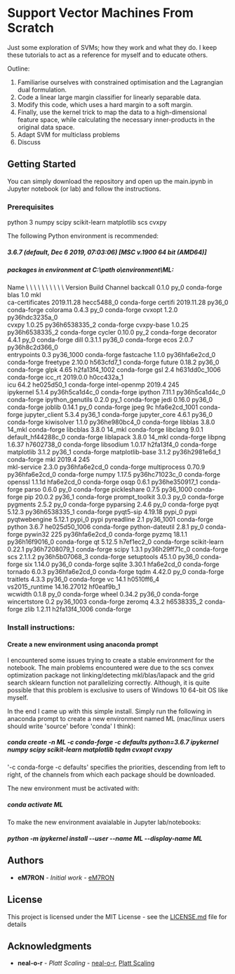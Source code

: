 # Support Vector Machines From Scratch

Just some exploration of SVMs; how they work and what they do. I keep these tutorials to act as a reference for myself and to educate others.

Outline:

1. Familiarise ourselves with constrained optimisation and the Lagrangian dual formulation.
2. Code a linear large margin classifier for linearly separable data.
3. Modify this code, which uses a hard margin to a soft margin.
4. Finally, use the kernel trick to map the data to a high-dimensional feature space, while calculating the necessary inner-products in the original data space.
5. Adapt SVM for multiclass problems
6. Discuss

## Getting Started

You can simply download the repository and open up the main.ipynb in Jupyter notebook (or lab) and follow the instructions.

### Prerequisites

python 3
numpy
scipy
scikit-learn
matplotlib
scs
cvxpy

The following Python environment is recommended:

##### 3.6.7 (default, Dec  6 2019, 07:03:06) [MSC v.1900 64 bit (AMD64)]
##### packages in environment at C:\path	o\environment\ML:
Name \ \ \ \ \ \ \ \ \ \  Version                   Build    Channel
backcall                  0.1.0                      py_0    conda-forge
blas                      1.0                         mkl  
ca-certificates           2019.11.28           hecc5488_0    conda-forge
certifi                   2019.11.28               py36_0    conda-forge
colorama                  0.4.3                      py_0    conda-forge
cvxopt                    1.2.0            py36hdc3235a_0  
cvxpy                     1.0.25           py36h6538335_2    conda-forge
cvxpy-base                1.0.25           py36h6538335_2    conda-forge
cycler                    0.10.0                     py_2    conda-forge
decorator                 4.4.1                      py_0    conda-forge
dill                      0.3.1.1                  py36_0    conda-forge
ecos                      2.0.7            py36h8c2d366_0  
entrypoints               0.3                   py36_1000    conda-forge
fastcache                 1.1.0            py36hfa6e2cd_0    conda-forge
freetype                  2.10.0               h563cfd7_1    conda-forge
future                    0.18.2                   py36_0    conda-forge
glpk                      4.65              h2fa13f4_1002    conda-forge
gsl                       2.4               h631dd0c_1006    conda-forge
icc_rt                    2019.0.0             h0cc432a_1  
icu                       64.2                 he025d50_1    conda-forge
intel-openmp              2019.4                      245  
ipykernel                 5.1.4            py36h5ca1d4c_0    conda-forge
ipython                   7.11.1           py36h5ca1d4c_0    conda-forge
ipython_genutils          0.2.0                      py_1    conda-forge
jedi                      0.16.0                   py36_0    conda-forge
joblib                    0.14.1                     py_0    conda-forge
jpeg                      9c                hfa6e2cd_1001    conda-forge
jupyter_client            5.3.4                    py36_1    conda-forge
jupyter_core              4.6.1                    py36_0    conda-forge
kiwisolver                1.1.0            py36he980bc4_0    conda-forge
libblas                   3.8.0                    14_mkl    conda-forge
libcblas                  3.8.0                    14_mkl    conda-forge
libclang                  9.0.1           default_hf44288c_0    conda-forge
liblapack                 3.8.0                    14_mkl    conda-forge
libpng                    1.6.37               h7602738_0    conda-forge
libsodium                 1.0.17               h2fa13f4_0    conda-forge
matplotlib                3.1.2                    py36_1    conda-forge
matplotlib-base           3.1.2            py36h2981e6d_1    conda-forge
mkl                       2019.4                      245  
mkl-service               2.3.0            py36hfa6e2cd_0    conda-forge
multiprocess              0.70.9           py36hfa6e2cd_0    conda-forge
numpy                     1.17.5           py36hc71023c_0    conda-forge
openssl                   1.1.1d               hfa6e2cd_0    conda-forge
osqp                      0.6.1            py36he350917_1    conda-forge
parso                     0.6.0                      py_0    conda-forge
pickleshare               0.7.5                 py36_1000    conda-forge
pip                       20.0.2                   py36_1    conda-forge
prompt_toolkit            3.0.3                      py_0    conda-forge
pygments                  2.5.2                      py_0    conda-forge
pyparsing                 2.4.6                      py_0    conda-forge
pyqt                      5.12.3           py36h6538335_1    conda-forge
pyqt5-sip                 4.19.18                  pypi_0    pypi
pyqtwebengine             5.12.1                   pypi_0    pypi
pyreadline                2.1                   py36_1001    conda-forge
python                    3.6.7             he025d50_1006    conda-forge
python-dateutil           2.8.1                      py_0    conda-forge
pywin32                   225              py36hfa6e2cd_0    conda-forge
pyzmq                     18.1.1           py36h16f9016_0    conda-forge
qt                        5.12.5               h7ef1ec2_0    conda-forge
scikit-learn              0.22.1           py36h7208079_1    conda-forge
scipy                     1.3.1            py36h29ff71c_0    conda-forge
scs                       2.1.1.2          py36h5b07068_3    conda-forge
setuptools                45.1.0                   py36_0    conda-forge
six                       1.14.0                   py36_0    conda-forge
sqlite                    3.30.1               hfa6e2cd_0    conda-forge
tornado                   6.0.3            py36hfa6e2cd_0    conda-forge
tqdm                      4.42.0                     py_0    conda-forge
traitlets                 4.3.3                    py36_0    conda-forge
vc                        14.1                 h0510ff6_4  
vs2015_runtime            14.16.27012          hf0eaf9b_1  
wcwidth                   0.1.8                      py_0    conda-forge
wheel                     0.34.2                   py36_0    conda-forge
wincertstore              0.2                   py36_1003    conda-forge
zeromq                    4.3.2                h6538335_2    conda-forge
zlib                      1.2.11            h2fa13f4_1006    conda-forge

### Install instructions:

#### Create a new environment using anaconda prompt

I encountered some issues trying to create a stable environment for the notebook. The main problems encountered were due to the scs convex optimization package not linking/detecting mkl/blas/lapack and the grid search sklearn function not parallelizing correctly. Although, it is quite possible that this problem is exclusive to users of Windows 10 64-bit OS like myself.

In the end I came up with this simple install. Simply run the following in anaconda prompt to create a new environment named ML (mac/linux users should write 'source' before 'conda' I think): 

##### conda create -n ML -c conda-forge -c defaults python=3.6.7 ipykernel numpy scipy scikit-learn matplotlib tqdm cvxopt cvxpy

'-c conda-forge -c defaults' specifies the priorities, descending from left to right, of the channels from which each package should be downloaded.

The new environment must be activated with:

##### conda activate ML

To make the new environment avaialable in Jupyter lab/notebooks:

##### python -m ipykernel install --user --name ML --display-name ML

## Authors

* **eM7RON** - *Initial work* - [eM7RON](https://github.com/eM7RON)

## License

This project is licensed under the MIT License - see the [LICENSE.md](LICENSE.md) file for details

## Acknowledgments

* **neal-o-r** - *Platt Scaling* - [neal-o-r](https://github.com/neal-o-r), [Platt Scaling](https://github.com/neal-o-r/platt)